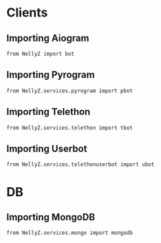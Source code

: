 # Clients
## Importing Aiogram
```python3
from NellyZ import bot
```

## Importing Pyrogram
```python3
from NellyZ.services.pyrogram import pbot
```
## Importing Telethon
```python3
from NellyZ.services.telethon import tbot
```
## Importing Userbot
```python3
from NellyZ.services.telethonuserbot import ubot
```

# DB
## Importing MongoDB
```python3
from NellyZ.services.mongo import mongodb
```
